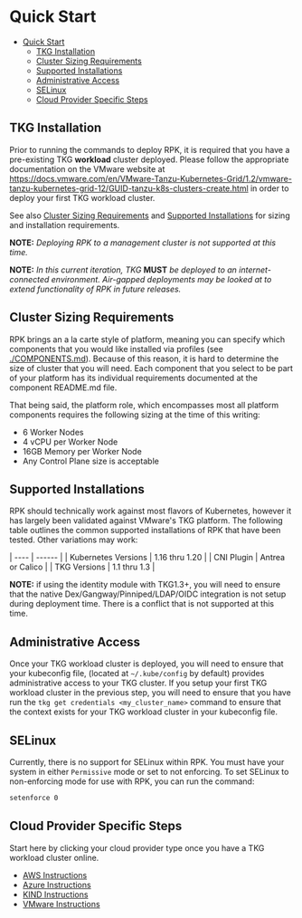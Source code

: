 # Quick Start

- [Quick Start](#quick-start)
  - [TKG Installation](#tkg-installation)
  - [Cluster Sizing Requirements](#cluster-sizing-requirements)
  - [Supported Installations](#supported-installations)
  - [Administrative Access](#administrative-access)
  - [SELinux](#selinux)
  - [Cloud Provider Specific Steps](#cloud-provider-specific-steps)

## TKG Installation

Prior to running the commands to deploy RPK, it is required that you have a pre-existing
TKG **workload** cluster deployed.  Please follow the appropriate documentation on the VMware website at
https://docs.vmware.com/en/VMware-Tanzu-Kubernetes-Grid/1.2/vmware-tanzu-kubernetes-grid-12/GUID-tanzu-k8s-clusters-create.html in order to deploy your first TKG workload cluster.

See also [Cluster Sizing Requirements](#cluster-sizing-requirements) and [Supported Installations](#supported-installations) for sizing and installation requirements.

**NOTE:** *Deploying RPK to a management cluster is not supported at this time.*

**NOTE:** *In this current iteration, TKG* **MUST** *be deployed to an internet-connected environment. Air-gapped
deployments may be looked at to extend functionality of RPK in future releases.*

## Cluster Sizing Requirements

RPK brings an a la carte style of platform, meaning you can specify which components that you would like installed via
profiles (see [./COMPONENTS.md](COMPONENTS.md)).  Because of this reason, it is hard to determine the size of cluster that
you will need.  Each component that you select to be part of your platform has its individual requirements documented
at the component README.md file.

That being said, the platform role, which encompasses most all platform components requires the following sizing at
the time of this writing:

- 6 Worker Nodes
- 4 vCPU per Worker Node
- 16GB Memory per Worker Node
- Any Control Plane size is acceptable

## Supported Installations

RPK should technically work against most flavors of Kubernetes, however it has largely been validated against VMware's TKG
platform.  The following table outlines the common supported installations of RPK that have been tested.  Other variations
may work:

| ---- | ------ |
| Kubernetes Versions | 1.16 thru 1.20 |
| CNI Plugin | Antrea or Calico |
| TKG Versions | 1.1 thru 1.3 |

**NOTE:** if using the identity module with TKG1.3+, you will need to ensure that the native Dex/Gangway/Pinniped/LDAP/OIDC
integration is not setup during deployment time.  There is a conflict that is not supported at this time.

## Administrative Access

Once your TKG workload cluster is deployed, you will need to ensure that your kubeconfig file, (located at
`~/.kube/config` by default) provides administrative access to your TKG cluster.  If you setup your
first TKG workload cluster in the previous step, you will need to ensure that you have run the
`tkg get credentials <my_cluster_name>` command to ensure that the context exists for your TKG
workload cluster in your kubeconfig file.

## SELinux

Currently, there is no support for SELinux within RPK.  You must have your system in either `Permissive` mode
or set to not enforcing.  To set SELinux to non-enforcing mode for use with RPK, you can run the command:

```bash
setenforce 0
```

## Cloud Provider Specific Steps

Start here by clicking your cloud provider type once you have a TKG workload cluster online.

- [AWS Instructions](providers/aws.md)
- [Azure Instructions](providers/azure.md)
- [KIND Instructions](providers/kind.md)
- [VMware Instructions](providers/vmware.md)
